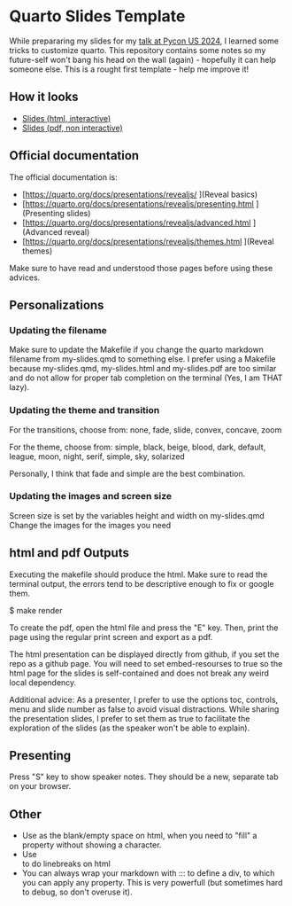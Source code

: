 # Quarto Slides Template

While prepararing my slides for my [talk at Pycon US 2024](https://sebastiandres.github.io/talk_2024_05_pycon_us), I learned some tricks to customize quarto. This repository contains some notes so my future-self won't bang his head on the wall (again) - hopefully it can help someone else. This is a rought first template - help me improve it!

## How it looks
* [Slides (html, interactive)](https://sebastiandres.github.io/quarto_slides_template/my-slides.html)
* [Slides (pdf, non interactive)](https://sebastiandres.github.io/quarto_slides_template/my-slides.pdf)

## Official documentation
The official documentation is:
* [https://quarto.org/docs/presentations/revealjs/ ](Reveal basics)
* [https://quarto.org/docs/presentations/revealjs/presenting.html ](Presenting slides)
* [https://quarto.org/docs/presentations/revealjs/advanced.html ](Advanced reveal)
* [https://quarto.org/docs/presentations/revealjs/themes.html ](Reveal themes)

Make sure to have read and understood those pages before using these advices.

## Personalizations

### Updating the filename
Make sure to update the Makefile if you change the quarto markdown filename from my-slides.qmd to something else. I prefer using a Makefile because my-slides.qmd, my-slides.html and my-slides.pdf are too similar and do not allow for proper tab completion on the terminal (Yes, I am THAT lazy).

### Updating the theme and transition
For the transitions, choose from: none, fade, slide, convex, concave, zoom

For the theme, choose from: simple, black, beige, blood, dark, default, league, moon, night, serif, simple, sky, solarized

Personally, I think that fade and simple are the best combination.

### Updating the images and screen size
Screen size is set by the variables height and width on my-slides.qmd 
Change the images for the images you need 


## html and pdf Outputs

Executing the makefile should produce the html. Make sure to read the terminal output, the errors tend to be descriptive enough to fix or google them.

$ make render

To create the pdf, open the html file and press the "E" key. Then, print the page using the regular print screen and export as a pdf.

The html presentation can be displayed directly from github, if you set the repo as a github page. You will need to set embed-resourses to true so the html page for the slides is self-contained and does not break any weird local dependency.

Additional advice: As a presenter, I prefer to use the options toc, controls, menu and slide number as false to avoid visual distractions. While sharing the presentation slides, I prefer to set them as true to facilitate the exploration of the slides (as the speaker won't be able to explain).  

## Presenting
Press "S" key to show speaker notes. They should be a new, separate tab on your browser.

## Other
* Use &#32; as the blank/empty space on html, when you need to "fill" a property without showing a character.
* Use <br> to do linebreaks on html
* You can always wrap your markdown with ::: to define a div, to which you can apply any property. This is very powerfull (but sometimes hard to debug, so don't overuse it).